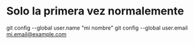 # Solo la primera vez normalemente

git config --global user.name "mi nombre"
git config --global user.email mi.email@example.com
